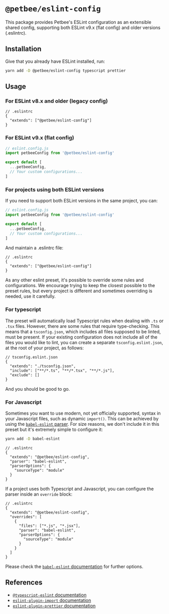 # `@petbee/eslint-config`

This package provides Petbee's ESLint configuration as an extensible shared config, supporting both ESLint v9.x (flat config) and older versions (.eslintrc).

## Installation

Give that you already have ESLint installed, run:

```bash
yarn add -D @petbee/eslint-config typescript prettier
```

## Usage

### For ESLint v8.x and older (legacy config)

```jsonc
// .eslintrc
{
  "extends": ["@petbee/eslint-config"]
}
```

### For ESLint v9.x (flat config)

```js
// eslint.config.js
import petbeeConfig from '@petbee/eslint-config'

export default [
  ...petbeeConfig,
  // Your custom configurations...
]
```

### For projects using both ESLint versions

If you need to support both ESLint versions in the same project, you can:

```javascript
// eslint.config.js
import petbeeConfig from '@petbee/eslint-config'

export default [
  ...petbeeConfig,
  // Your custom configurations...
]
```

And maintain a .eslintrc file:

```jsonc
// .eslintrc
{
  "extends": ["@petbee/eslint-config"]
}
```

As any other eslint preset, it's possible to override some rules and configurations. We encourage trying to keep the closest possible to the preset rules, but every project is different and sometimes overriding is needed, use it carefully.

### For typescript

The preset will automatically load Typescript rules when dealing with `.ts` or `.tsx` files. However, there are some rules that require type-checking. This means that a `tsconfig.json`, which includes all files supposed to be linted, must be present. If your existing configuration does not include all of the files you would like to lint, you can create a separate `tsconfig.eslint.json`, at the root of your project, as follows:

```jsonc
// tsconfig.eslint.json
{
  "extends": "./tsconfig.json",
  "include": ["**/*.ts", "**/*.tsx", "**/*.js"],
  "exclude": []
}
```

And you should be good to go.

### For Javascript

Sometimes you want to use modern, not yet officially supported, syntax in your Javascript files, such as dynamic `import()`. This can be achieved by using the [`babel-eslint` parser](https://github.com/babel/babel-eslint). For size reasons, we don't include it in this preset but it's extremely simple to configure it:

```bash
yarn add -D babel-eslint
```

```jsonc
// .eslintrc
{
  "extends": "@petbee/eslint-config",
  "parser": "babel-eslint",
  "parserOptions": {
    "sourceType": "module"
  }
}
```

If a project uses both Typescript and Javascript, you can configure the parser inside an `override` block:

```jsonc
// .eslintrc
{
  "extends": "@petbee/eslint-config",
  "overrides": [
    {
      "files": ["*.js", "*.jsx"],
      "parser": "babel-eslint",
      "parserOptions": {
        "sourceType": "module"
      }
    }
  ]
}
```

Please check the [`babel-eslint` documentation](https://github.com/babel/babel-eslint#additional-parser-configuration) for further options.

## References

- [`@typescript-eslint` documentation](https://typescript-eslint.io/docs/)
- [`eslint-plugin-import` documentation](https://github.com/benmosher/eslint-plugin-import)
- [`eslint-plugin-prettier` documentation](https://github.com/prettier/eslint-plugin-prettier)
